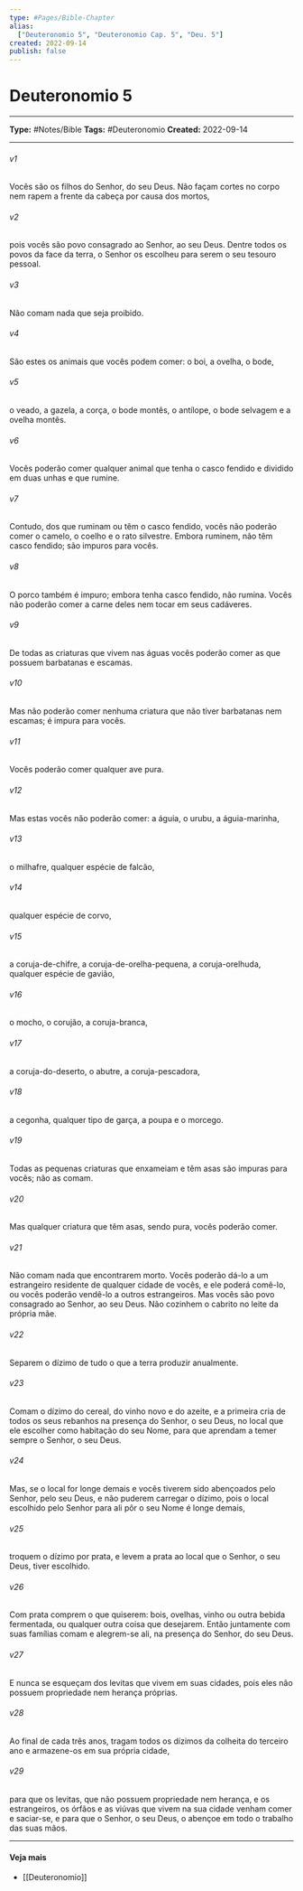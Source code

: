 ```yaml
---
type: #Pages/Bible-Chapter
alias:
  ["Deuteronomio 5", "Deuteronomio Cap. 5", "Deu. 5"]
created: 2022-09-14
publish: false
---
```


# Deuteronomio 5

---

**Type:** #Notes/Bible
**Tags:** #Deuteronomio
**Created:** 2022-09-14

---

###### v1
Vocês são os filhos do Senhor, do seu Deus. Não façam cortes no corpo nem rapem a frente da cabeça por causa dos mortos,
###### v2
pois vocês são povo consagrado ao Senhor, ao seu Deus. Dentre todos os povos da face da terra, o Senhor os escolheu para serem o seu tesouro pessoal.
###### v3
Não comam nada que seja proibido.
###### v4
São estes os animais que vocês podem comer: o boi, a ovelha, o bode,
###### v5
o veado, a gazela, a corça, o bode montês, o antílope, o bode selvagem e a ovelha montês.
###### v6
Vocês poderão comer qualquer animal que tenha o casco fendido e dividido em duas unhas e que rumine.
###### v7
Contudo, dos que ruminam ou têm o casco fendido, vocês não poderão comer o camelo, o coelho e o rato silvestre. Embora ruminem, não têm casco fendido; são impuros para vocês.
###### v8
O porco também é impuro; embora tenha casco fendido, não rumina. Vocês não poderão comer a carne deles nem tocar em seus cadáveres.
###### v9
De todas as criaturas que vivem nas águas vocês poderão comer as que possuem barbatanas e escamas.
###### v10
Mas não poderão comer nenhuma criatura que não tiver barbatanas nem escamas; é impura para vocês.
###### v11
Vocês poderão comer qualquer ave pura.
###### v12
Mas estas vocês não poderão comer: a águia, o urubu, a águia-marinha,
###### v13
o milhafre, qualquer espécie de falcão,
###### v14
qualquer espécie de corvo,
###### v15
a coruja-de-chifre, a coruja-de-orelha-pequena, a coruja-orelhuda, qualquer espécie de gavião,
###### v16
o mocho, o corujão, a coruja-branca,
###### v17
a coruja-do-deserto, o abutre, a coruja-pescadora,
###### v18
a cegonha, qualquer tipo de garça, a poupa e o morcego.
###### v19
Todas as pequenas criaturas que enxameiam e têm asas são impuras para vocês; não as comam.
###### v20
Mas qualquer criatura que têm asas, sendo pura, vocês poderão comer.
###### v21
Não comam nada que encontrarem morto. Vocês poderão dá-lo a um estrangeiro residente de qualquer cidade de vocês, e ele poderá comê-lo, ou vocês poderão vendê-lo a outros estrangeiros. Mas vocês são povo consagrado ao Senhor, ao seu Deus. Não cozinhem o cabrito no leite da própria mãe.
###### v22
Separem o dízimo de tudo o que a terra produzir anualmente.
###### v23
Comam o dízimo do cereal, do vinho novo e do azeite, e a primeira cria de todos os seus rebanhos na presença do Senhor, o seu Deus, no local que ele escolher como habitação do seu Nome, para que aprendam a temer sempre o Senhor, o seu Deus.
###### v24
Mas, se o local for longe demais e vocês tiverem sido abençoados pelo Senhor, pelo seu Deus, e não puderem carregar o dízimo, pois o local escolhido pelo Senhor para ali pôr o seu Nome é longe demais,
###### v25
troquem o dízimo por prata, e levem a prata ao local que o Senhor, o seu Deus, tiver escolhido.
###### v26
Com prata comprem o que quiserem: bois, ovelhas, vinho ou outra bebida fermentada, ou qualquer outra coisa que desejarem. Então juntamente com suas famílias comam e alegrem-se ali, na presença do Senhor, do seu Deus.
###### v27
E nunca se esqueçam dos levitas que vivem em suas cidades, pois eles não possuem propriedade nem herança próprias.
###### v28
Ao final de cada três anos, tragam todos os dízimos da colheita do terceiro ano e armazene-os em sua própria cidade,
###### v29
para que os levitas, que não possuem propriedade nem herança, e os estrangeiros, os órfãos e as viúvas que vivem na sua cidade venham comer e saciar-se, e para que o Senhor, o seu Deus, o abençoe em todo o trabalho das suas mãos.


---

#### Veja mais

- [[Deuteronomio]]
